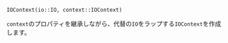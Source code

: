 ```
IOContext(io::IO, context::IOContext)
```

`context`のプロパティを継承しながら、代替の`IO`をラップする`IOContext`を作成します。
